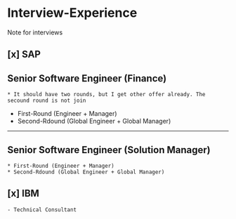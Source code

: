 # Interview-Experience
Note for interviews

##  [x] SAP 
## Senior Software Engineer (Finance)
    * It should have two rounds, but I get other offer already. The secound round is not join
    
* First-Round (Engineer + Manager)
* Second-Rdound (Global Engineer + Global Manager)
    
---
## Senior Software Engineer (Solution Manager)
    * First-Round (Engineer + Manager)
    * Second-Rdound (Global Engineer + Global Manager)
    
##  [x] IBM
    - Technical Consultant
    
